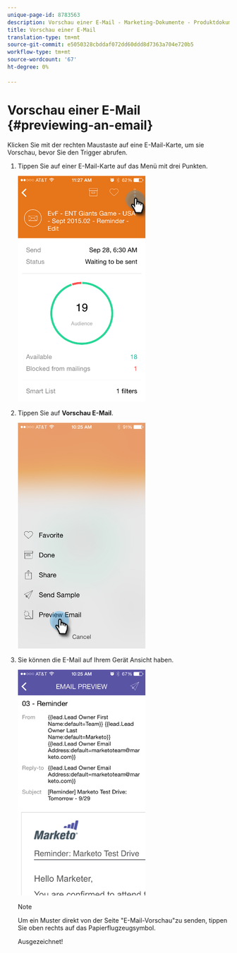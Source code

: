 ```yaml
---
unique-page-id: 8783563
description: Vorschau einer E-Mail - Marketing-Dokumente - Produktdokumentation
title: Vorschau einer E-Mail
translation-type: tm+mt
source-git-commit: e5050328cbddaf072dd60ddd8d7363a704e720b5
workflow-type: tm+mt
source-wordcount: '67'
ht-degree: 0%

---
```



# Vorschau einer E-Mail {#previewing-an-email}

Klicken Sie mit der rechten Maustaste auf eine E-Mail-Karte, um sie Vorschau, bevor Sie den Trigger abrufen.

1. Tippen Sie auf einer E-Mail-Karte auf das Menü mit drei Punkten.

   ![](assets/image2015-9-25-11-3a30-3a52.png)

1. Tippen Sie auf **Vorschau E-Mail**.

   ![](assets/image2015-7-14-16-3a42-3a21.png)

1. Sie können die E-Mail auf Ihrem Gerät Ansicht haben.

   ![](assets/image2015-9-25-11-3a23-3a42.png)

   >[!NOTE]
   >
   >Um ein Muster direkt von der Seite &quot;E-Mail-Vorschau&quot;zu senden, tippen Sie oben rechts auf das Papierflugzeugsymbol.

   Ausgezeichnet!
